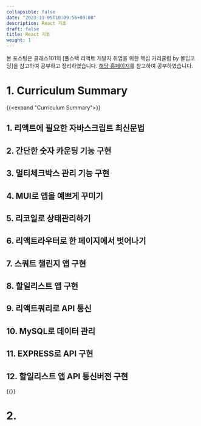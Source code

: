 ```yaml
---
collapsible: false
date: "2023-11-05T10:09:56+09:00"
description: React 기초
draft: false
title: React 기초
weight: 1
---
```


본 포스팅은 클래스101의 [풀스택 리액트 개발자 취업을 위한 핵심 커리큘럼 by 몰입코딩]을 참고하여 공부하고 정리하였습니다.
[해당 홈페이지](https://www.scode.gg/p/4711#%EC%B1%95%ED%84%B0%EB%AF%B8%EC%85%98,-01)를 참고하여 공부하였습니다.

# 1. Curriculum Summary

{{<expand "Curriculum Summary">}}
## 1. 리액트에 필요한 자바스크립트 최신문법
## 2. 간단한 숫자 카운팅 기능 구현
## 3. 멀티체크박스 관리 기능 구현
## 4. MUI로 앱을 예쁘게 꾸미기
## 5. 리코일로 상태관리하기
## 6. 리액트라우터로 한 페이지에서 벗어나기
## 7. 스쿼트 챌린지 앱 구현
## 8. 할일리스트 앱 구현
## 9. 리액트쿼리로 API 통신
## 10. MySQL로 데이터 관리
## 11. EXPRESS로 API 구현
## 12. 할일리스트 앱 API 통신버전 구현
{{</expand>}}

# 2. 